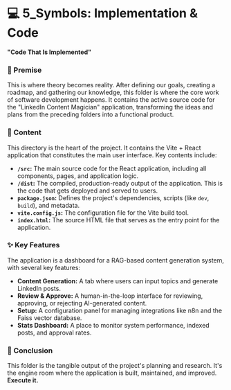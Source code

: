 # 💻 5_Symbols: Implementation & Code

**"Code That Is Implemented"**

### 🤔 Premise

This is where theory becomes reality. After defining our goals, creating a roadmap, and gathering our knowledge, this folder is where the core work of software development happens. It contains the active source code for the "LinkedIn Content Magician" application, transforming the ideas and plans from the preceding folders into a functional product.

### 📂 Content

This directory is the heart of the project. It contains the Vite + React application that constitutes the main user interface. Key contents include:

*   **`/src`:** The main source code for the React application, including all components, pages, and application logic.
*   **`/dist`:** The compiled, production-ready output of the application. This is the code that gets deployed and served to users.
*   **`package.json`:** Defines the project's dependencies, scripts (like `dev`, `build`), and metadata.
*   **`vite.config.js`:** The configuration file for the Vite build tool.
*   **`index.html`:** The source HTML file that serves as the entry point for the application.

### ✨ Key Features

The application is a dashboard for a RAG-based content generation system, with several key features:

*   **Content Generation:** A tab where users can input topics and generate LinkedIn posts.
*   **Review & Approve:** A human-in-the-loop interface for reviewing, approving, or rejecting AI-generated content.
*   **Setup:** A configuration panel for managing integrations like n8n and the Faiss vector database.
*   **Stats Dashboard:** A place to monitor system performance, indexed posts, and approval rates.

### 🏁 Conclusion

This folder is the tangible output of the project's planning and research. It's the engine room where the application is built, maintained, and improved. **Execute it.**
